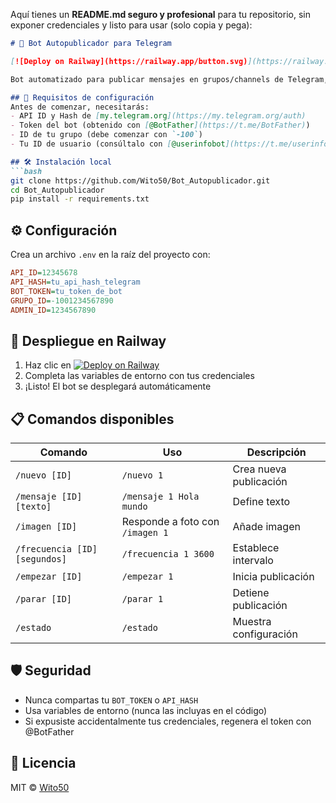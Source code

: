 Aquí tienes un **README.md seguro y profesional** para tu repositorio, sin exponer credenciales y listo para usar (solo copia y pega):

```markdown
# 🤖 Bot Autopublicador para Telegram

[![Deploy on Railway](https://railway.app/button.svg)](https://railway.app/new/template?template=https://github.com/Wito50/Bot_Autopublicador)

Bot automatizado para publicar mensajes en grupos/channels de Telegram, desarrollado con Python y Telethon.

## 🔐 Requisitos de configuración
Antes de comenzar, necesitarás:
- API ID y Hash de [my.telegram.org](https://my.telegram.org/auth)
- Token del bot (obtenido con [@BotFather](https://t.me/BotFather))
- ID de tu grupo (debe comenzar con `-100`)
- Tu ID de usuario (consúltalo con [@userinfobot](https://t.me/userinfobot))

## 🛠 Instalación local
```bash
git clone https://github.com/Wito50/Bot_Autopublicador.git
cd Bot_Autopublicador
pip install -r requirements.txt
```

## ⚙ Configuración
Crea un archivo `.env` en la raíz del proyecto con:
```ini
API_ID=12345678
API_HASH=tu_api_hash_telegram
BOT_TOKEN=tu_token_de_bot
GRUPO_ID=-1001234567890
ADMIN_ID=1234567890
```

## 🚀 Despliegue en Railway
1. Haz clic en [![Deploy on Railway](https://railway.app/button.svg)](https://railway.app/new/template?template=https://github.com/Wito50/Bot_Autopublicador)
2. Completa las variables de entorno con tus credenciales
3. ¡Listo! El bot se desplegará automáticamente

## 📋 Comandos disponibles
| Comando | Uso | Descripción |
|---------|-----|-------------|
| `/nuevo [ID]` | `/nuevo 1` | Crea nueva publicación |
| `/mensaje [ID] [texto]` | `/mensaje 1 Hola mundo` | Define texto |
| `/imagen [ID]` | Responde a foto con `/imagen 1` | Añade imagen |
| `/frecuencia [ID] [segundos]` | `/frecuencia 1 3600` | Establece intervalo |
| `/empezar [ID]` | `/empezar 1` | Inicia publicación |
| `/parar [ID]` | `/parar 1` | Detiene publicación |
| `/estado` | `/estado` | Muestra configuración |

## 🛡 Seguridad
- Nunca compartas tu `BOT_TOKEN` o `API_HASH`
- Usa variables de entorno (nunca las incluyas en el código)
- Si expusiste accidentalmente tus credenciales, regenera el token con @BotFather

## 📄 Licencia
MIT © [Wito50](https://github.com/Wito50)


